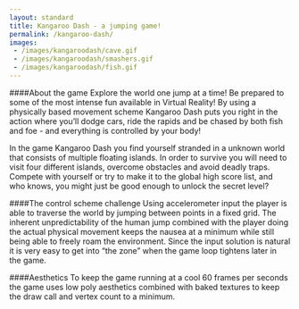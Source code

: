 ```yaml
---
layout: standard
title: Kangaroo Dash - a jumping game!
permalink: /kangaroo-dash/
images: 
 - /images/kangaroodash/cave.gif
 - /images/kangaroodash/smashers.gif
 - /images/kangaroodash/fish.gif
---
```


####About the game
Explore the world one jump at a time! Be prepared to some of the most intense fun available in Virtual Reality! By using a physically based movement scheme Kangaroo Dash puts you right in the action where you’ll dodge cars, ride the rapids and be chased by both fish and foe - and everything is controlled by your body!

In the game Kangaroo Dash you find yourself stranded in a unknown world that consists of multiple floating islands. In order to survive you will need to visit four different islands, overcome obstacles and avoid deadly traps. Compete with yourself or try to make it to the global high score list, and who knows, you might just be good enough to unlock the secret level?

####The control scheme challenge
Using accelerometer input the player is able to traverse the world by jumping between points in a fixed grid. The inherent unpredictability of the human jump combined with the player doing the actual physical movement keeps the nausea at a minimum while still being able to freely roam the environment. Since the input solution is natural it is very easy to get into “the zone” when the game loop tightens later in the game.

####Aesthetics
To keep the game running at a cool 60 frames per seconds the game uses low poly aesthetics combined with baked textures to keep the draw call and vertex count to a minimum.